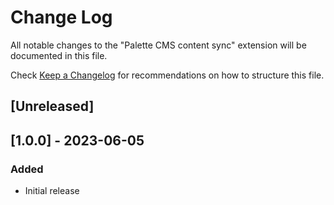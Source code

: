 # Change Log

All notable changes to the "Palette CMS content sync" extension will be documented in this file.

Check [Keep a Changelog](http://keepachangelog.com/) for recommendations on how to structure this file.

## [Unreleased]

## [1.0.0] - 2023-06-05
### Added

- Initial release